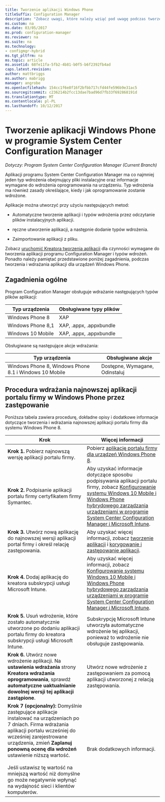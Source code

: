 ```yaml
---
title: Tworzenie aplikacji Windows Phone
titleSuffix: Configuration Manager
description: "Zobacz uwagi, które należy wziąć pod uwagę podczas tworzenia i wdrażania aplikacji dla urządzeń Windows Phone."
ms.custom: na
ms.date: 03/05/2017
ms.prod: configuration-manager
ms.reviewer: na
ms.suite: na
ms.technology:
- configmgr-hybrid
ms.tgt_pltfrm: na
ms.topic: article
ms.assetid: 68fe11fa-5fb2-4b81-b0f5-b6f2392fb4ad
caps.latest.revision: 
author: mattbriggs
ms.author: mabrigg
manager: angrobe
ms.openlocfilehash: 154cc1f6e8f16f2bfbb717cfd44fe596b9e31ac5
ms.sourcegitcommit: c236214b2fcc13dae7bad96d7fb33f692868191d
ms.translationtype: MT
ms.contentlocale: pl-PL
ms.lasthandoff: 10/12/2017
---
```

# <a name="create-windows-phone-applications-with-system-center-configuration-manager"></a>Tworzenie aplikacji Windows Phone w programie System Center Configuration Manager

*Dotyczy: Program System Center Configuration Manager (Current Branch)*

Aplikacji programu System Center Configuration Manager ma co najmniej jeden typ wdrożenia obejmujący pliki instalacyjne oraz informacje wymagane do wdrożenia oprogramowania na urządzeniu. Typ wdrożenia ma również zasady określające, kiedy i jak oprogramowanie zostanie wdrożone.  

 Aplikacje można utworzyć przy użyciu następujących metod:  

-   Automatyczne tworzenie aplikacji i typów wdrożenia przez odczytanie plików instalacyjnych aplikacji.  

-   ręczne utworzenie aplikacji, a następnie dodanie typów wdrożenia.  

-   Zaimportowanie aplikacji z pliku.  

Zobacz [uruchomić Kreatora tworzenia aplikacji](../../apps/deploy-use/create-applications.md#start-the-create-application-wizard) dla czynności wymagane do tworzenia aplikacji programu Configuration Manager i typów wdrożeń. Ponadto należy pamiętać przedstawione poniżej zagadnienia, podczas tworzenia i wdrażania aplikacji dla urządzeń Windows Phone.  

## <a name="general-considerations"></a>Zagadnienia ogólne  
 Program Configuration Manager obsługuje wdrażanie następujących typów plików aplikacji:  

|Typ urządzenia|Obsługiwane typy plików|  
|-----------------|---------------------|  
|Windows Phone 8|XAP|  
|Windows Phone 8,1|XAP, .appx, .appxbundle|
|Windows 10 Mobile|XAP, .appx, .appxbundle|

 Obsługiwane są następujące akcje wdrażania:  

|Typ urządzenia|Obsługiwane akcje|  
|-----------------|-----------------------|  
|Windows Phone 8, Windows Phone 8.1 i Windows 10 Mobile|Dostępne, Wymagane, Odinstaluj|  

## <a name="steps-to-deploy-the-latest-windows-phone-company-portal-app-with-supersedence"></a>Procedura wdrażania najnowszej aplikacji portalu firmy w Windows Phone przez zastępowanie  
 Poniższa tabela zawiera procedurę, dokładne opisy i dodatkowe informacje dotyczące tworzenia i wdrażania najnowszej aplikacji portalu firmy dla systemu Windows Phone 8.  

|Krok|Więcej informacji|  
|----------|----------------------|  
|**Krok 1.** Pobierz najnowszą wersję aplikacji portalu firmy.|Pobierz [aplikację portalu firmy dla urządzeń Windows Phone 8](http://go.microsoft.com/fwlink/?LinkId=268440).|  
|**Krok 2.** Podpisanie aplikacji portalu firmy certyfikatem firmy Symantec.|Aby uzyskać informacje dotyczące sposobu podpisywania aplikacji portalu firmy, zobacz [Konfigurowanie systemu Windows 10 Mobile i Windows Phone hybrydowego zarządzania urządzeniami w programie System Center Configuration Manager i Microsoft Intune](../../mdm/deploy-use/enroll-hybrid-windows.md).|  
|**Krok 3.** Utwórz nową aplikację do najnowszej wersji aplikacji portal firmy i określ relację zastępowania.|Aby uzyskać więcej informacji, zobacz [tworzenie aplikacji](../../apps/deploy-use/create-applications.md) i [korygowanie i zastępowanie aplikacji](../../apps/deploy-use/revise-and-supersede-applications.md).|  
|**Krok 4.** Dodaj aplikację do kreatora subskrypcji usługi Microsoft Intune.|Aby uzyskać więcej informacji, zobacz [Konfigurowanie systemu Windows 10 Mobile i Windows Phone hybrydowego zarządzania urządzeniami w programie System Center Configuration Manager i Microsoft Intune](../../mdm/deploy-use/enroll-hybrid-windows.md).|  
|**Krok 5.** Usuń wdrożenie, które zostało automatycznie utworzone po dodaniu aplikacji portalu firmy do kreatora subskrypcji usługi Microsoft Intune.|Subskrypcję Microsoft Intune utworzyła automatyczne wdrożenie tej aplikacji, ponieważ to wdrożenie nie obsługuje zastępowania.|  
|**Krok 6.** Utwórz nowe wdrożenie aplikacji. Na **ustawienia wdrażania** strony **Kreatora wdrażania oprogramowania**, sprawdź **automatyczne uaktualnianie dowolnej wersji tej aplikacji zastąpione**.|Utwórz nowe wdrożenie z zastępowaniem za pomocą aplikacji utworzonej z relacją zastępowania.|  
|**Krok 7 (opcjonalny):** Domyślnie zastępujące aplikacje instalować na urządzeniach po 7 dniach. Firma wdrażania aplikacji portalu wcześniej do wcześniej zarejestrowane urządzenia, zmień **Zaplanuj ponowną ocenę dla wdrożeń** ustawienie niższą wartość.<br /><br /> Jeśli ustawisz tę wartość na mniejszą wartość niż domyślne go może negatywnie wpłynąć na wydajność sieci i klientów komputerów.|Brak dodatkowych informacji.|  
